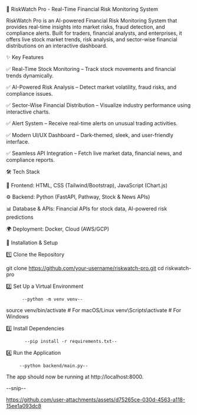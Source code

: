 📌 RiskWatch Pro - Real-Time Financial Risk Monitoring System

RiskWatch Pro is an AI-powered Financial Risk Monitoring System that provides real-time insights into market risks, fraud detection, and compliance alerts. Built for traders, financial analysts, and enterprises, it offers live stock market trends, risk analysis, and sector-wise financial distributions on an interactive dashboard.

✨ Key Features

✅ Real-Time Stock Monitoring – Track stock movements and financial trends dynamically.

✅ AI-Powered Risk Analysis – Detect market volatility, fraud risks, and compliance issues.

✅ Sector-Wise Financial Distribution – Visualize industry performance using interactive charts.

✅ Alert System – Receive real-time alerts on unusual trading activities.

✅ Modern UI/UX Dashboard – Dark-themed, sleek, and user-friendly interface.

✅ Seamless API Integration – Fetch live market data, financial news, and compliance reports.


🛠 Tech Stack

🚀 Frontend: HTML, CSS (Tailwind/Bootstrap), JavaScript (Chart.js)

⚙ Backend: Python (FastAPI, Pathway, Stock & News APIs)

📊 Database & APIs: Financial APIs for stock data, AI-powered risk predictions

🌍 Deployment: Docker, Cloud (AWS/GCP)


🚀 Installation & Setup

1️⃣ Clone the Repository

git clone https://github.com/your-username/riskwatch-pro.git
cd riskwatch-pro

2️⃣ Set Up a Virtual Environment

          --python -m venv venv--
source venv/bin/activate  # For macOS/Linux
venv\Scripts\activate      # For Windows

3️⃣ Install Dependencies

           --pip install -r requirements.txt--

4️⃣ Run the Application

         --python backend/main.py--

The app should now be running at http://localhost:8000.

--snip--





https://github.com/user-attachments/assets/d75265ce-030d-4563-a118-15ee1a093dc8


